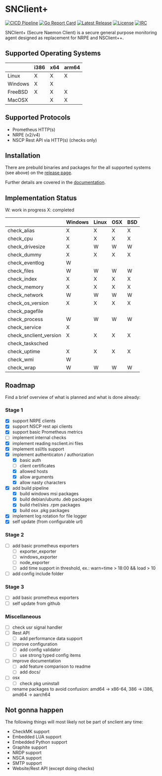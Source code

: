 # SNClient+
[![CICD Pipeline](https://github.com/Consol-Monitoring/snclient/actions/workflows/cicd.yml/badge.svg?branch=main)](https://github.com/Consol-Monitoring/snclient/actions/workflows/cicd.yml)
[![Go Report Card](https://goreportcard.com/badge/github.com/Consol-Monitoring/snclient)](https://goreportcard.com/report/github.com/Consol-Monitoring/snclient)
[![Latest Release](https://img.shields.io/github/v/release/Consol-Monitoring/snclient?sort=semver)](https://github.com/Consol-Monitoring/snclient/releases)
[![License](https://img.shields.io/github/license/Consol-Monitoring/snclient)](https://github.com/Consol-Monitoring/snclient/blob/main/LICENSE)
[![IRC](https://img.shields.io/badge/IRC-libera.chat%2F%23snclient-blue)](https://web.libera.chat/?nick=Guest?#snclient)

SNClient+ (Secure Naemon Client) is a secure general purpose monitoring agent designed as replacement for NRPE and NSClient++.

## Supported Operating Systems

|         | i386 | x64 | arm64 |
|---------|------|-----|-------|
| Linux   |   X  |  X  |   X   |
| Windows |   X  |  X  |       |
| FreeBSD |   X  |  X  |   X   |
| MacOSX  |      |  X  |   X   |

## Supported Protocols

 - Prometheus HTTP(s)
 - NRPE (v2/v4)
 - NSCP Rest API via HTTP(s) (checks only)

## Installation
There are prebuild binaries and packages for the all supported systems (see above) on the
[release page](https://github.com/Consol-Monitoring/snclient/releases).


Further details are covered in the [documentation](docs/install.md).

## Implementation Status
W: work in progress
X: completed

|                        | Windows |  Linux  |   OSX   |   BSD   |
|------------------------|---------|---------|---------|---------|
| check_alias            |    X    |    X    |    X    |    X    |
| check_cpu              |    X    |    X    |    X    |    X    |
| check_drivesize        |    X    |    W    |    W    |    W    |
| check_dummy            |    X    |    X    |    X    |    X    |
| check_eventlog         |    W    |         |         |         |
| check_files            |    W    |    W    |    W    |    W    |
| check_index            |    X    |    X    |    X    |    X    |
| check_memory           |    X    |    X    |    X    |    X    |
| check_network          |    W    |    W    |    W    |    W    |
| check_os_version       |    X    |    X    |    X    |    X    |
| check_pagefile         |         |         |         |         |
| check_process          |    W    |    W    |    W    |    W    |
| check_service          |    X    |         |         |         |
| check_snclient_version |    X    |    X    |    X    |    X    |
| check_tasksched        |         |         |         |         |
| check_uptime           |    X    |    X    |    X    |    X    |
| check_wmi              |    W    |         |         |         |
| check_wrap             |    W    |    W    |    W    |    W    |


## Roadmap
Find a brief overview of what is planned and what is done already:

### Stage 1
- [X] support NRPE clients
- [X] support NSCP rest api clients
- [X] support basic Prometheus metrics
- [ ] implement internal checks
- [X] implement reading nsclient.ini files
- [X] implement ssl/tls support
- [X] implement authenticaton / authorization
  - [X] basic auth
  - [ ] client certificates
  - [X] allowed hosts
  - [X] allow arguments
  - [X] allow nasty characters
- [X] add build pipeline
  - [X] build windows msi packages
  - [X] build debian/ubuntu .deb packages
  - [X] build rhel/sles .rpm packages
  - [X] build osx .pkg packages
- [X] implement log rotation for file logger
- [X] self update (from configurable url)

### Stage 2
- [ ] add basic prometheus exporters
  - [ ] exporter_exporter
  - [ ] windows_exporter
  - [ ] node_exporter
  - [ ] add time support in threshold, ex.: warn=time > 18:00 && load > 10
- [ ] add config include folder

### Stage 3
- [ ] add basic prometheus exporters
- [ ] self update from github

### Miscellaneous
- [ ] check usr signal handler
- [ ] Rest API
  - [ ] add performance data support
- [ ] improve configuration
  - [ ] add config validator
  - [ ] use strong typed config items
- [ ] improve documentation
  - [ ] add feature comparison to readme
  - [ ] add docs/
- [ ] osx
  - [ ] check pkg uninstall
- [ ] rename packages to avoid confusion: amd64 -> x86-64, 386 -> i386, amd64 -> aarch64

## Not gonna happen
The following things will most likely not be part of snclient any time:

- CheckMK support
- Embedded LUA support
- Embedded Python support
- Graphite support
- NRDP support
- NSCA support
- SMTP support
- Website/Rest API (except doing checks)
